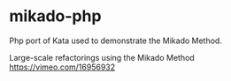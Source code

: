 # mikado-php
Php port of Kata used to demonstrate the Mikado Method.

Large-scale refactorings using the Mikado Method
https://vimeo.com/16956932
